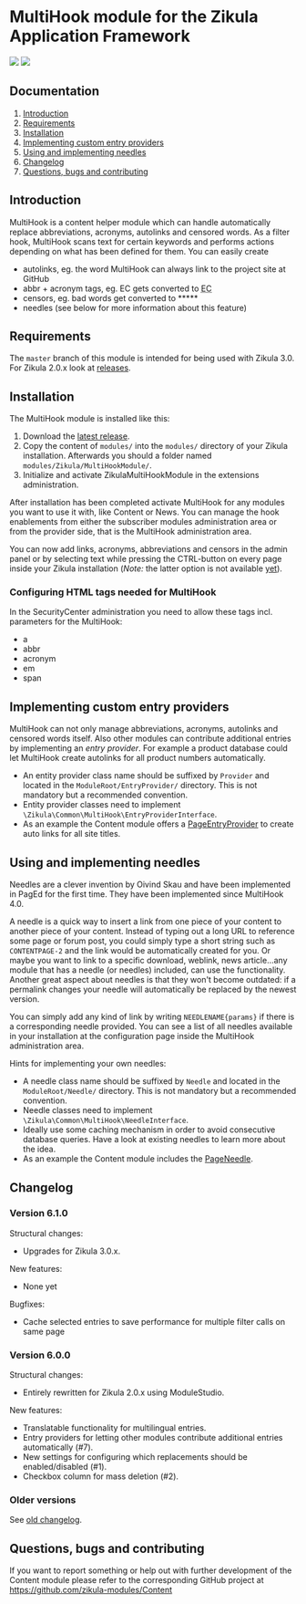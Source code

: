 # MultiHook module for the Zikula Application Framework

[![](https://github.com/zikula-modules/MultiHook/workflows/Generate%20module/badge.svg)](https://github.com/zikula-modules/MultiHook/actions?query=workflow%3A"Generate+module")
[![](https://github.com/zikula-modules/MultiHook/workflows/Test%20module/badge.svg)](https://github.com/zikula-modules/MultiHook/actions?query=workflow%3A"Test+module")

## Documentation

  1. [Introduction](#introduction)
  2. [Requirements](#requirements)
  3. [Installation](#installation)
  4. [Implementing custom entry providers](#entryproviders)
  5. [Using and implementing needles](#needles)
  6. [Changelog](#changelog)
  7. [Questions, bugs and contributing](#contributing)


<a name="introduction" />

## Introduction

MultiHook is a content helper module which can handle automatically replace abbreviations, acronyms, autolinks and censored words. As a filter hook, MultiHook scans text for certain keywords and performs actions depending on what has been defined for them. You can easily create
- autolinks, eg. the word MultiHook can always link to the project site at GitHub
- abbr + acronym tags, eg. EC gets converted to <abbr title="European Community">EC</abbr>
- censors, eg. bad words get converted to *****
- needles (see below for more information about this feature)


<a name="requirements" />

## Requirements

The `master` branch of this module is intended for being used with Zikula 3.0.
For Zikula 2.0.x look at [releases](https://github.com/zikula-modules/MultiHook/releases/).


<a name="installation" />

## Installation

The MultiHook module is installed like this:

1. Download the [latest release](https://github.com/zikula-modules/MultiHook/releases/latest).
2. Copy the content of `modules/` into the `modules/` directory of your Zikula installation. Afterwards you should a folder named `modules/Zikula/MultiHookModule/`.
3. Initialize and activate ZikulaMultiHookModule in the extensions administration.


After installation has been completed activate MultiHook for any modules you want to use it with, like Content or News. You can manage the hook enablements from either the subscriber modules administration area or from the provider side, that is the MultiHook administration area.

You can now add links, acronyms, abbreviations and censors in the admin panel or by selecting text while pressing the CTRL-button on every page inside your Zikula installation (*Note:* the latter option is not available [yet](https://github.com/zikula-modules/MultiHook/issues/5)).

### Configuring HTML tags needed for MultiHook

In the SecurityCenter administration you need to allow these tags incl. parameters for the MultiHook:
* a
* abbr
* acronym
* em
* span


<a name="entryproviders" />

## Implementing custom entry providers

MultiHook can not only manage abbreviations, acronyms, autolinks and censored words itself. Also other modules can contribute additional entries by implementing an *entry provider*. For example a product database could let MultiHook create autolinks for all product numbers automatically.

- An entity provider class name should be suffixed by `Provider` and located in the `ModuleRoot/EntryProvider/` directory. This is not mandatory but a recommended convention.
- Entity provider classes need to implement `\Zikula\Common\MultiHook\EntryProviderInterface`.
- As an example the Content module offers a [PageEntryProvider](https://github.com/zikula-modules/Content/blob/master/src/modules/Zikula/ContentModule/EntryProvider/PageEntryProvider.php) to create auto links for all site titles.


<a name="needles" />

## Using and implementing needles

Needles are a clever invention by Oivind Skau and have been implemented in PagEd for the first time. They have been implemented since MultiHook 4.0.

A needle is a quick way to insert a link from one piece of your content to another piece of your content. Instead of typing out a long URL to reference some page or forum post, you could simply type a short string such as `CONTENTPAGE-2` and the link would be automatically created for you. Or maybe you want to link to a specific download, weblink, news article...any module that has a needle (or needles) included, can use the functionality. Another great aspect about needles is that they won't become outdated: if a permalink changes your needle will automatically be replaced by the newest version.

You can simply add any kind of link by writing `NEEDLENAME{params}` if there is a corresponding needle provided. You can see a list of all needles available in your installation at the configuration page inside the MultiHook administration area.

Hints for implementing your own needles:

- A needle class name should be suffixed by `Needle` and located in the `ModuleRoot/Needle/` directory. This is not mandatory but a recommended convention.
- Needle classes need to implement `\Zikula\Common\MultiHook\NeedleInterface`.
- Ideally use some caching mechanism in order to avoid consecutive database queries. Have a look at existing needles to learn more about the idea.
- As an example the Content module includes the [PageNeedle](https://github.com/zikula-modules/Content/tree/master/src/modules/Zikula/ContentModule/Needle).


<a name="changelog" />

## Changelog

### Version 6.1.0

Structural changes:
- Upgrades for Zikula 3.0.x.

New features:
- None yet

Bugfixes:
- Cache selected entries to save performance for multiple filter calls on same page

### Version 6.0.0

Structural changes:
- Entirely rewritten for Zikula 2.0.x using ModuleStudio.

New features:
- Translatable functionality for multilingual entries.
- Entry providers for letting other modules contribute additional entries automatically (#7).
- New settings for configuring which replacements should be enabled/disabled (#1).
- Checkbox column for mass deletion (#2).

### Older versions

See [old changelog](https://github.com/zikula-modules/MultiHook/blob/5.x-old/docs/changelog.txt).


<a name="contributing" />

## Questions, bugs and contributing

If you want to report something or help out with further development of the Content module please refer
to the corresponding GitHub project at https://github.com/zikula-modules/Content
